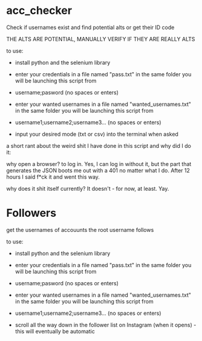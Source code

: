 # acc_checker
Check if usernames exist and find potential alts or get their ID code

THE ALTS ARE POTENTIAL, MANUALLY VERIFY IF THEY ARE REALLY ALTS

to use:
  - install python and the selenium library
  
  - enter your credentials in a file named "pass.txt" in the same folder you will be launching this script from
  - username;pasword (no spaces or enters)

  - enter your wanted usernames in a file named "wanted_usernames.txt" in the same folder you will be launching this script from
  - username1;username2;username3... (no spaces or enters)

  - input your desired mode (txt or csv) into the terminal when asked

a short rant about the weird shit I have done in this script and why did I do it:

why open a browser?
to log in. Yes, I can log in without it, but the part that generates the JSON boots me out with a 401 no matter
what I do. After 12 hours I said f*ck it and went this way.

why does it shit itself currently? It doesn't - for now, at least. Yay.

# Followers
get the usernames of accouunts the root username follows

to use:
  - install python and the selenium library
  
  - enter your credentials in a file named "pass.txt" in the same folder you will be launching this script from
  - username;pasword (no spaces or enters)

  - enter your wanted usernames in a file named "wanted_usernames.txt" in the same folder you will be launching this script from
  - username1;username2;username3... (no spaces or enters)

  - scroll all the way down in the follower list on Instagram (when it opens) - this will eventually be automatic


